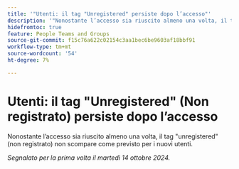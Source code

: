 ```yaml
---
title: '"Utenti: il tag "Unregistered" persiste dopo l’accesso"'
description: '"Nonostante l’accesso sia riuscito almeno una volta, il tag "unregistered" (non registrato) non scompare come previsto per i nuovi utenti."'
hidefromtoc: true
feature: People Teams and Groups
source-git-commit: f15c76a622c02154c3aa1bec6be9603af18bbf91
workflow-type: tm+mt
source-wordcount: '54'
ht-degree: 7%

---
```


# Utenti: il tag &quot;Unregistered&quot; (Non registrato) persiste dopo l’accesso

Nonostante l’accesso sia riuscito almeno una volta, il tag &quot;unregistered&quot; (non registrato) non scompare come previsto per i nuovi utenti.

_Segnalato per la prima volta il martedì 14 ottobre 2024._

